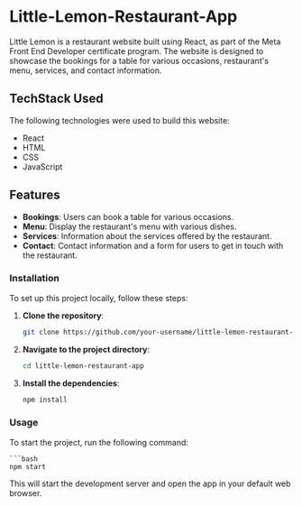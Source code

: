 # Little-Lemon-Restaurant-App

Little Lemon is a restaurant website built using React, as part of the Meta Front End Developer certificate program. The website is designed to showcase the bookings for a table for various occasions,
restaurant's menu, services, and contact information.

## TechStack Used

The following technologies were used to build this website:

* React
* HTML
* CSS
* JavaScript

## Features
* **Bookings**: Users can book a table for various occasions.
* **Menu**: Display the restaurant's menu with various dishes.
* **Services**: Information about the services offered by the restaurant.
* **Contact**: Contact information and a form for users to get in touch with the restaurant.

### Installation

To set up this project locally, follow these steps:

1. **Clone the repository**:

    ```bash
    git clone https://github.com/your-username/little-lemon-restaurant-app.git

2. **Navigate to the project directory**:

    ```bash
    cd little-lemon-restaurant-app

3. **Install the dependencies**:

    ```bash
    npm install

### Usage

  To start the project, run the following command:

    ```bash
    npm start

This will start the development server and open the app in your default web browser.




